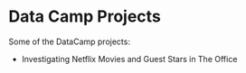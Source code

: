 # Data Camp Projects

Some of the DataCamp projects:
- Investigating Netflix Movies and Guest Stars in The Office